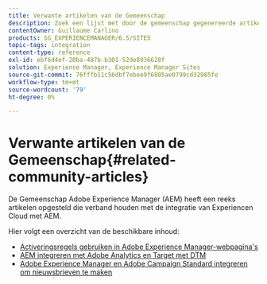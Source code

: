 ```yaml
---
title: Verwante artikelen van de Gemeenschap
description: Zoek een lijst met door de gemeenschap gegenereerde artikelen over de integratie van Experiencen Cloud met Adobe Experience Manager.
contentOwner: Guillaume Carlino
products: SG_EXPERIENCEMANAGER/6.5/SITES
topic-tags: integration
content-type: reference
exl-id: ebf6d4ef-20ba-487b-b301-52de8936628f
solution: Experience Manager, Experience Manager Sites
source-git-commit: 76fffb11c56dbf7ebee9f6805ae0799cd32985fe
workflow-type: tm+mt
source-wordcount: '79'
ht-degree: 0%

---
```


# Verwante artikelen van de Gemeenschap{#related-community-articles}

De Gemeenschap Adobe Experience Manager (AEM) heeft een reeks artikelen opgesteld die verband houden met de integratie van Experiencen Cloud met AEM.

Hier volgt een overzicht van de beschikbare inhoud:

* [Activeringsregels gebruiken in Adobe Experience Manager-webpagina&#39;s](https://helpx.adobe.com/experience-manager/using/dtm.html)
* [AEM integreren met Adobe Analytics en Target met DTM](https://helpx.adobe.com/experience-manager/using/integrate-digital-marketing-solutions.html)
* [Adobe Experience Manager en Adobe Campaign Standard integreren om nieuwsbrieven te maken](https://helpx.adobe.com/experience-manager/using/aem_campaign.html)
